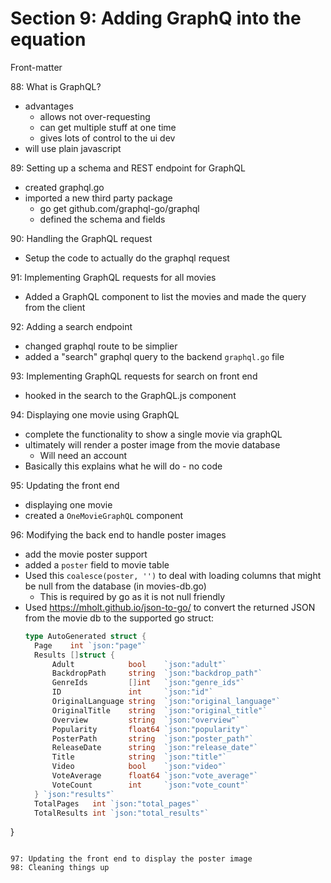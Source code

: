 # Section 9: Adding GraphQ into the equation
Front-matter


88: What is GraphQL?
- advantages
  - allows not over-requesting
  - can get multiple stuff at one time
  - gives lots of control to the ui dev
- will use plain javascript

89: Setting up a schema and REST endpoint for GraphQL
- created graphql.go
- imported a new third party package
  - go get github.com/graphql-go/graphql
  - defined the schema and fields

90: Handling the GraphQL request
- Setup the code to actually do the graphql request

91: Implementing GraphQL requests for all movies
- Added a GraphQL component to list the movies and made the query from the client

92: Adding a search endpoint
- changed graphql route to be simplier
- added a "search" graphql query to the backend `graphql.go` file

93: Implementing GraphQL requests for search on front end
- hooked in the search to the GraphQL.js component

94: Displaying one movie using GraphQL
- complete the functionality to show a single movie via graphQL
- ultimately will render a poster image from the movie database 
  - Will need an account
- Basically this explains what he will do - no code

95: Updating the front end
- displaying one movie 
- created a `OneMovieGraphQL` component
  
96: Modifying the back end to handle poster images
- add the movie poster support
- added a `poster` field to movie table
- Used this `coalesce(poster, '')` to deal with loading columns that might be null from the database (in movies-db.go)
  - This is required by go as it is not null friendly
- Used https://mholt.github.io/json-to-go/ to convert the returned JSON from the movie db to the supported go struct:
  ```go
  type AutoGenerated struct {
	Page    int `json:"page"`
	Results []struct {
		Adult            bool    `json:"adult"`
		BackdropPath     string  `json:"backdrop_path"`
		GenreIds         []int   `json:"genre_ids"`
		ID               int     `json:"id"`
		OriginalLanguage string  `json:"original_language"`
		OriginalTitle    string  `json:"original_title"`
		Overview         string  `json:"overview"`
		Popularity       float64 `json:"popularity"`
		PosterPath       string  `json:"poster_path"`
		ReleaseDate      string  `json:"release_date"`
		Title            string  `json:"title"`
		Video            bool    `json:"video"`
		VoteAverage      float64 `json:"vote_average"`
		VoteCount        int     `json:"vote_count"`
	} `json:"results"`
	TotalPages   int `json:"total_pages"`
	TotalResults int `json:"total_results"`
}
  ```
  
97: Updating the front end to display the poster image
98: Cleaning things up
